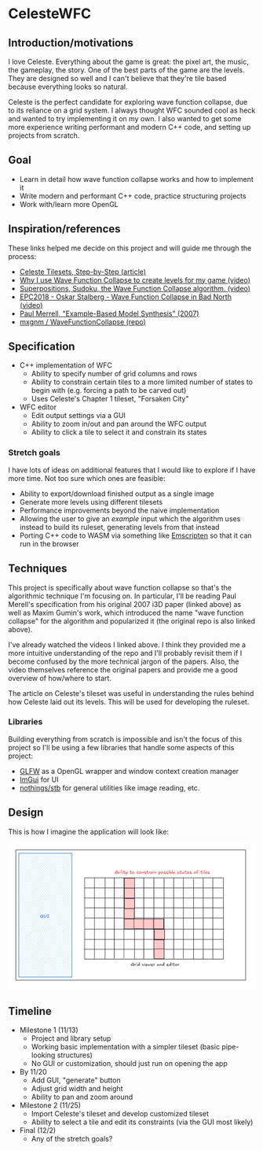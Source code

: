 # CelesteWFC

## Introduction/motivations

I love Celeste. Everything about the game is great: the pixel art, the music, the gameplay, the story. One of the best parts of the game are the levels. They are designed so well and I can't believe that they're tile based because everything looks so natural.

Celeste is the perfect candidate for exploring wave function collapse, due to its reliance on a grid system. I always thought WFC sounded cool as heck and wanted to try implementing it on my own. I also wanted to get some more experience writing performant and modern C++ code, and setting up projects from scratch.

## Goal

- Learn in detail how wave function collapse works and how to implement it 
- Write modern and performant C++ code, practice structuring projects
- Work with/learn more OpenGL

## Inspiration/references

These links helped me decide on this project and will guide me through the process:

- [Celeste Tilesets, Step-by-Step (article)](https://aran.ink/posts/celeste-tilesets)
- [Why I use Wave Function Collapse to create levels for my game (video)](https://www.youtube.com/watch?v=TO0Tx3w5abQ)
- [Superpositions, Sudoku, the Wave Function Collapse algorithm. (video)](https://www.youtube.com/watch?v=2SuvO4Gi7uY)
- [EPC2018 - Oskar Stalberg - Wave Function Collapse in Bad North (video)](https://www.youtube.com/watch?v=0bcZb-SsnrA)
- [Paul Merrell, "Example-Based Model Synthesis" (2007)](https://paulmerrell.org/wp-content/uploads/2021/06/model_synthesis.pdf)
- [mxgnm / WaveFunctionCollapse (repo)](https://github.com/mxgmn/WaveFunctionCollapse)

## Specification

- C++ implementation of WFC
  - Ability to specify number of grid columns and rows
  - Ability to constrain certain tiles to a more limited number of states to begin with (e.g. forcing a path to be carved out)
  - Uses Celeste's Chapter 1 tileset, "Forsaken City"
- WFC editor
  - Edit output settings via a GUI
  - Ability to zoom in/out and pan around the WFC output
  - Ability to click a tile to select it and constrain its states

### Stretch goals

I have lots of ideas on additional features that I would like to explore if I have more time. Not too sure which ones are feasible:

- Ability to export/download finished output as a single image
- Generate more levels using different tilesets
- Performance improvements beyond the naive implementation
- Allowing the user to give an _example_ input which the algorithm uses instead to build its ruleset, generating levels from that instead
- Porting C++ code to WASM via something like [Emscripten](https://github.com/emscripten-core/emscripten) so that it can run in the browser

## Techniques

This project is specifically about wave function collapse so that's the algorithmic technique I'm focusing on. In particular, I'll be reading Paul Merell's specification from his original 2007 i3D paper (linked above) as well as Maxim Gumin's work, which introduced the name "wave function collapse" for the algorithm and popularized it (the original repo is also linked above).

I've already watched the videos I linked above. I think they provided me a more intuitive understanding of the repo and I'll probably revisit them if I become confused by the more technical jargon of the papers. Also, the video themselves reference the original papers and provide me a good overview of how/where to start.

The article on Celeste's tileset was useful in understanding the rules behind how Celeste laid out its levels. This will be used for developing the ruleset.

### Libraries

Building everything from scratch is impossible and isn't the focus of this project so I'll be using a few libraries that handle some aspects of this project:

- [GLFW](https://github.com/glfw/glfw) as a OpenGL wrapper and window context creation manager
- [ImGui](https://github.com/ocornut/imgui) for UI
- [nothings/stb](https://github.com/nothings/stb) for general utilities like image reading, etc.

## Design

This is how I imagine the application will look like:

![](design.png)

## Timeline

- Milestone 1 (11/13)
  - Project and library setup
  - Working basic implementation with a simpler tileset (basic pipe-looking structures)
  - No GUI or customization, should just run on opening the app
- By 11/20
  - Add GUI, "generate" button
  - Adjust grid width and height
  - Ability to pan and zoom around 
- Milestone 2 (11/25)
  - Import Celeste's tileset and develop customized tileset
  - Ability to select a tile and edit its constraints (via the GUI most likely)
- Final (12/2)
  - Any of the stretch goals?
